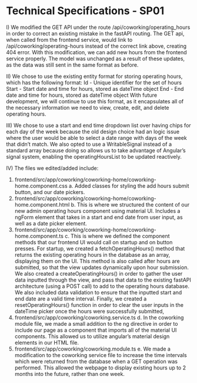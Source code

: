 
# Technical Specifications - SP01

I) We modified the GET API under the route /api/coworking/operating_hours in order to correct an existing mistake in the fastAPI routing. The GET api, when called from the frontend service, would link to /api/coworking/operating-hours instead of the correct link above, creating 404 error. With this modification, we can add new hours from the frontend service properly. The model was unchanged as a result of these updates, as the data was still sent in the same format as before.

II) We chose to use the existing entity format for storing operating hours, which has the following format:
  Id - Unique identifier for the set of hours
  Start - Start date and time for hours, stored as dateTime object
  End - End date and time for hours, stored as dateTime object
	With future development, we will continue to use this format, as it encapsulates all of the necessary information we need to view, create, edit, and delete operating hours. 


III) We chose to use a start and end time dropdown list over having chips for each day of the week because the old design choice had an logic issue where the user would be able to select a date range with days of the week that didn’t match. We also opted to use a WritableSignal instead of a standard array because doing so allows us to take advantage of Angular’s signal system, enabling the operatingHoursList to be updated reactively.

IV) The files we edited/added include: 
  1. frontend/src/app/coworking/coworking-home/coworking-home.component.css
    a. Added classes for styling the add hours submit button, and our date pickers.
  2. frontend/src/app/coworking/coworking-home/coworking-home.component.html
    b. This is where we structured the content of our new admin operating hours component using material UI. Includes a ngForm element that takes in a start and end date from user input, as well as a date picker element.
  3. frontend/src/app/coworking/coworking-home/coworking-home.component.ts
    c. This is where we defined the component methods that our frontend UI would call on startup and on button presses. For startup, we created a fetchOperatingHours() method that returns the existing operating hours in the database as an array, displaying them on the UI. This method is also called after hours are submitted, so that the view updates dynamically upon hour submission. We also created a createOperatingHours() in order to gather the user data inputted through the view, and pass that data to the existing fastAPI architecture (using a POST call) to add to the operating hours database. We also included data validation to ensure that the inputted start and end date are a valid time interval. Finally, we created a resetOperatingHours() function in order to clear the user inputs in the dateTime picker once the hours were successfully submitted, 
  4. frontend/src/app/coworking/coworking.service.ts
    d. In the coworking module file, we made a small addition to the ng directive in order to include our page as a component that imports all of the material UI components. This allowed us to utilize angular’s material design elements in our HTML file.
  5. frontend/src/app/coworking/coworking.module.ts
    e. We made a modification to the coworking service file to increase the time intervals which were returned from the database when a GET operation was performed. This allowed the webpage to display existing hours up to 2 months into the future, rather than one week. 
